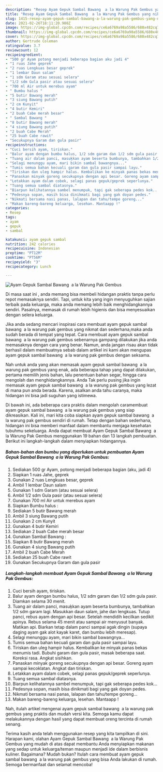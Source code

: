 ```yaml
---
description: "Resep Ayam Gepuk Sambal Bawang  a la Warung Pak Gembus yang nikmat dan Mudah Dibuat"
title: "Resep Ayam Gepuk Sambal Bawang  a la Warung Pak Gembus yang nikmat dan Mudah Dibuat"
slug: 1415-resep-ayam-gepuk-sambal-bawang-a-la-warung-pak-gembus-yang-nikmat-dan-mudah-dibuat
date: 2021-02-26T18:11:20.908Z
image: https://img-global.cpcdn.com/recipes/ce6a6769a98a5586/680x482cq70/ayam-gepuk-sambal-bawang-a-la-warung-pak-gembus-foto-resep-utama.jpg
thumbnail: https://img-global.cpcdn.com/recipes/ce6a6769a98a5586/680x482cq70/ayam-gepuk-sambal-bawang-a-la-warung-pak-gembus-foto-resep-utama.jpg
cover: https://img-global.cpcdn.com/recipes/ce6a6769a98a5586/680x482cq70/ayam-gepuk-sambal-bawang-a-la-warung-pak-gembus-foto-resep-utama.jpg
author: Gertrude Coleman
ratingvalue: 3.7
reviewcount: 12
recipeingredient:
- "500 gr Ayam potong menjadi beberapa bagian aku jadi 4"
- "1 ruas Jahe geprek"
- "2 ruas Lengkuas besar geprek"
- "1 lembar Daun salam"
- "1 sdm Garam atau sesuai selera"
- "1/2 sdm Gula pasir atau sesuai selera"
- "700 ml Air untuk merebus ayam"
- " Bumbu halus "
- "5 butir Bawang merah"
- "3 siung Bawang putih"
- "2 cm Kunyit"
- "4 butir Kemiri"
- "2 buah Cabe merah besar"
- " Sambal Bawang "
- "8 butir Bawang merah"
- "4 siung Bawang putih"
- "2 buah Cabe Merah"
- "25 buah Cabe rawit"
- "Secukupnya Garam dan gula pasir"
recipeinstructions:
- "Cuci bersih ayam, tiriskan."
- "Balur ayam dengan bumbu halus, 1/2 sdm garam dan 1/2 sdm gula pasir. Diamkan selama 30 menit."
- "Tuang air dalam panci, masuķkan ayam beserta bumbunya, tambahkan 1/2 sdm garam lagi. Masukkan daun salam, jahe dan lengkuas. Tutup panci, rebus ayam dengan api besar. Setelah mendidih kecilkan sedikit apinya. Rebus selama 45 menit atau sampai air menyusut banyak. Matikan api. Biarkan tetap dalam panci sampai agak dingin (supaya daging ayam gak alot kayak karet, dan bumbu lebih meresap)."
- "Selagi menunggu ayam, mari bikin sambal bawangnya..."
- "Tumis semua bahan kecuali garam dan gula pasir sampai layu."
- "Tiriskan dan uleg hampir halus. Kembalikan ke minyak panas bekas menumis tadi. Bubuhi garam dan gula pasir, masak beberapa saat. Koreksi rasa. Angkat sisihkan."
- "Panaskan minyak goreng secukupnya dengan api besar. Goreng ayam sampai kecoklatan. Angkat dan tiriskan."
- "Letakkan ayam dalam cobek, selagi panas gepuk/geprek seperlunya."
- "Tuang semua sambal diatasnya."
- "Biarpun kelihatannya sambel menumpuk, tapi gak seberapa pedes kok..."
- "Pedesnya sopan, masih bisa dinikmati bagi yang gak doyan pedes."
- "Nikmati bersama nasi panas, lalapan dan tahu/tempe goreng..."
- "Makan bareng-bareng keluarga, lesehan. Mantaapp !"
categories:
- Resep
tags:
- ayam
- gepuk
- sambal

katakunci: ayam gepuk sambal 
nutrition: 242 calories
recipecuisine: Indonesian
preptime: "PT12M"
cooktime: "PT56M"
recipeyield: "3"
recipecategory: Lunch

---
```



![Ayam Gepuk Sambal Bawang  a la Warung Pak Gembus](https://img-global.cpcdn.com/recipes/ce6a6769a98a5586/680x482cq70/ayam-gepuk-sambal-bawang-a-la-warung-pak-gembus-foto-resep-utama.jpg)

Di masa  saat ini , anda memang bisa membeli hidangan praktis tanpa perlu repot memasaknya sendiri. Tapi, untuk kita yang ingin menyuguhkan sajian terbaik pada keluarga, maka anda memang lebih baik menghidangkannya sendiri. Pasalnya, memasak di rumah lebih higienis dan bisa menyesuaikan dengan selera keluarga.

Jika anda sedang mencari inspirasi cara membuat ayam gepuk sambal bawang  a la warung pak gembus yang nikmat dan sederhana,maka anda sudah berada di tempat yang tepat. Cara membuat ayam gepuk sambal bawang  a la warung pak gembus  sebenarnya gampang dilakukan jika anda memasaknya dengan cara yang benar. Namun, anda jangan risau akan tidak berhasil dalam membuatnya 
sebab dalam artikel ini kami akan mengupas ayam gepuk sambal bawang  a la warung pak gembus dengan seksama.  



Nah untuk anda yang akan memasak ayam gepuk sambal bawang  a la warung pak gembus yang enak, ada beberapa tahap yang dapat dilakukan, pertama memilih jenis bahan, lalu penentuan bahan segar, hingga cara mengolah dan menghidangkannya. Anda Tak perlu pusing jika ingin memasak ayam gepuk sambal bawang  a la warung pak gembus yang lezat di mana pun anda berada. Karena, asalkan anda  tahu caranya, maka hidangan ini bisa jadi suguhan yang istimewa.

Di bawah ini, ada beberapa cara praktis  dalam mengolah caramembuat ayam gepuk sambal bawang  a la warung pak gembus yang siap dikreasikan. Kali ini, mari kita coba siapkan ayam gepuk sambal bawang  a la warung pak gembus sendiri di rumah. Tetap dengan bahan sederhana, hidangan ini bisa memberi manfaat dalam membantu menjaga kesehatan tubuhmu sekeluarga. Anda dapat membuat Ayam Gepuk Sambal Bawang  a la Warung Pak Gembus menggunakan 19 bahan dan 13 langkah pembuatan. Berikut ini langkah-langkah dalam menyiapkan hidangannya.

<!--inarticleads1-->

##### Bahan-bahan dan bumbu yang diperlukan untuk pembuatan Ayam Gepuk Sambal Bawang  a la Warung Pak Gembus:

1. Sediakan 500 gr Ayam, potong menjadi beberapa bagian (aku, jadi 4)
1. Siapkan 1 ruas Jahe, geprek
1. Gunakan 2 ruas Lengkuas besar, geprek
1. Ambil 1 lembar Daun salam
1. Gunakan 1 sdm Garam (atau sesuai selera)
1. Ambil 1/2 sdm Gula pasir (atau sesuai selera)
1. Gunakan 700 ml Air untuk merebus ayam
1. Siapkan  Bumbu halus :
1. Sediakan 5 butir Bawang merah
1. Ambil 3 siung Bawang putih
1. Gunakan 2 cm Kunyit
1. Gunakan 4 butir Kemiri
1. Sediakan 2 buah Cabe merah besar
1. Gunakan  Sambal Bawang :
1. Siapkan 8 butir Bawang merah
1. Gunakan 4 siung Bawang putih
1. Ambil 2 buah Cabe Merah
1. Sediakan 25 buah Cabe rawit
1. Gunakan Secukupnya Garam dan gula pasir




<!--inarticleads2-->

##### Langkah-langkah membuat Ayam Gepuk Sambal Bawang  a la Warung Pak Gembus:

1. Cuci bersih ayam, tiriskan.
1. Balur ayam dengan bumbu halus, 1/2 sdm garam dan 1/2 sdm gula pasir. Diamkan selama 30 menit.
1. Tuang air dalam panci, masuķkan ayam beserta bumbunya, tambahkan 1/2 sdm garam lagi. Masukkan daun salam, jahe dan lengkuas. Tutup panci, rebus ayam dengan api besar. Setelah mendidih kecilkan sedikit apinya. Rebus selama 45 menit atau sampai air menyusut banyak. Matikan api. Biarkan tetap dalam panci sampai agak dingin (supaya daging ayam gak alot kayak karet, dan bumbu lebih meresap).
1. Selagi menunggu ayam, mari bikin sambal bawangnya...
1. Tumis semua bahan kecuali garam dan gula pasir sampai layu.
1. Tiriskan dan uleg hampir halus. Kembalikan ke minyak panas bekas menumis tadi. Bubuhi garam dan gula pasir, masak beberapa saat. Koreksi rasa. Angkat sisihkan.
1. Panaskan minyak goreng secukupnya dengan api besar. Goreng ayam sampai kecoklatan. Angkat dan tiriskan.
1. Letakkan ayam dalam cobek, selagi panas gepuk/geprek seperlunya.
1. Tuang semua sambal diatasnya.
1. Biarpun kelihatannya sambel menumpuk, tapi gak seberapa pedes kok...
1. Pedesnya sopan, masih bisa dinikmati bagi yang gak doyan pedes.
1. Nikmati bersama nasi panas, lalapan dan tahu/tempe goreng...
1. Makan bareng-bareng keluarga, lesehan. Mantaapp !




Nah, itulah artikel mengenai  ayam gepuk sambal bawang  a la warung pak gembus  yang praktis dan mudah versi kita. Semoga kamu dapat melakukannya dengan hasil yang dapat membuat oreng tercinta di rumah senang. 

Terima kasih anda telah menggunakan resep yang kita tampilkan di sini. Harapan kami, olahan  Ayam Gepuk Sambal Bawang  a la Warung Pak Gembus yang mudah di atas dapat membantu Anda menyiapkan makanan yang sedap untuk keluarga/teman maupun menjadi ide dalam berbisnis kuliner. Bagaimana? Mudah bukan? Itulah cara membuat ayam gepuk sambal bawang  a la warung pak gembus yang bisa Anda lakukan di rumah. Semoga bermanfaat dan selamat mencoba!


